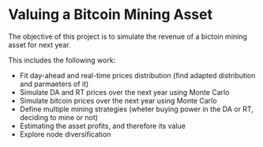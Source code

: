 # Valuing a Bitcoin Mining Asset

The objective of this project is to simulate the revenue of a bictoin mining asset for next year.

This includes the following work:
- Fit day-ahead and real-time prices distribution (find adapted distribution and parmaeters of it)
- Simulate DA and RT prices over the next year using Monte Carlo
- Simulate bitcoin prices over the next year using Monte Carlo
- Define multiple mining strategies (wheter buying power in the DA or RT, deciding to mine or not)
- Estimating the asset profits, and therefore its value
- Explore node diversification
